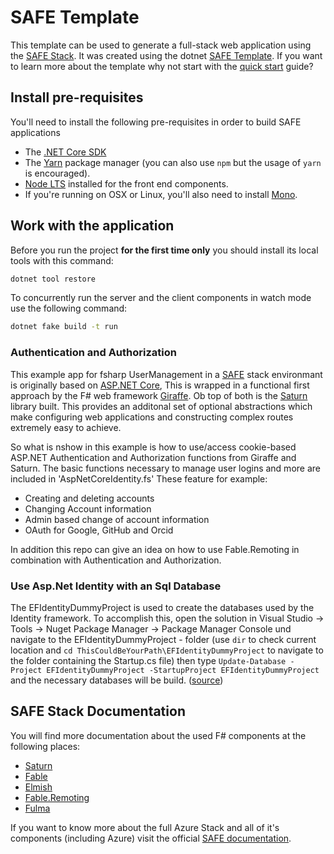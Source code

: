 # SAFE Template

This template can be used to generate a full-stack web application using the [SAFE Stack](https://safe-stack.github.io/). It was created using the dotnet [SAFE Template](https://safe-stack.github.io/docs/template-overview/). If you want to learn more about the template why not start with the [quick start](https://safe-stack.github.io/docs/quickstart/) guide?

## Install pre-requisites

You'll need to install the following pre-requisites in order to build SAFE applications

* The [.NET Core SDK](https://www.microsoft.com/net/download)
* The [Yarn](https://yarnpkg.com/lang/en/docs/install/) package manager (you can also use `npm` but the usage of `yarn` is encouraged).
* [Node LTS](https://nodejs.org/en/download/) installed for the front end components.
* If you're running on OSX or Linux, you'll also need to install [Mono](https://www.mono-project.com/docs/getting-started/install/).

## Work with the application

Before you run the project **for the first time only** you should install its local tools with this command:

```bash
dotnet tool restore
```


To concurrently run the server and the client components in watch mode use the following command:

```bash
dotnet fake build -t run
```

### Authentication and Authorization

This example app for fsharp UserManagement in a [SAFE](https://safe-stack.github.io/docs/intro/) stack environmant is originally based on [ASP.NET Core](https://docs.microsoft.com/de-de/aspnet/core/security/?view=aspnetcore-3.1), This is
wrapped in a functional first approach by the F# web framework [Giraffe](https://github.com/giraffe-fsharp/Giraffe/blob/master/DOCUMENTATION.md#authentication-and-authorization). Ob top of both is the [Saturn](https://saturnframework.org/explanations/pipeline.html)
library built. This provides an additonal set of optional abstractions which make configuring web applications and constructing complex routes extremely easy to achieve.

So what is nshow in this example is how to use/access cookie-based ASP.NET Authentication and Authorization functions from Giraffe and Saturn. The basic functions necessary to manage user logins and more are included in 'AspNetCoreIdentity.fs' These feature for example:

- Creating and deleting accounts
- Changing Account information
- Admin based change of account information
- OAuth for Google, GitHub and Orcid

In addition this repo can give an idea on how to use Fable.Remoting in combination with Authentication and Authorization.


### Use Asp.Net Identity with an Sql Database

The EFIdentityDummyProject is used to create the databases used by the Identity framework. To accomplish this, open the solution in Visual Studio -> Tools -> Nuget Package Manager -> Package Manager Console und navigate to the EFIdentityDummyProject - folder (use `dir` to check current location and `cd ThisCouldBeYourPath\EFIdentityDummyProject` to navigate to the folder containing the Startup.cs file) then type `Update-Database -Project EFIdentityDummyProject -StartupProject EFIdentityDummyProject` and the necessary databases will be build. 
([source](https://docs.microsoft.com/de-de/ef/core/miscellaneous/cli/powershell))

## SAFE Stack Documentation

You will find more documentation about the used F# components at the following places:

* [Saturn](https://saturnframework.org/docs/)
* [Fable](https://fable.io/docs/)
* [Elmish](https://elmish.github.io/elmish/)
* [Fable.Remoting](https://zaid-ajaj.github.io/Fable.Remoting/)
* [Fulma](https://fulma.github.io/Fulma/)

If you want to know more about the full Azure Stack and all of it's components (including Azure) visit the official [SAFE documentation](https://safe-stack.github.io/docs/).
